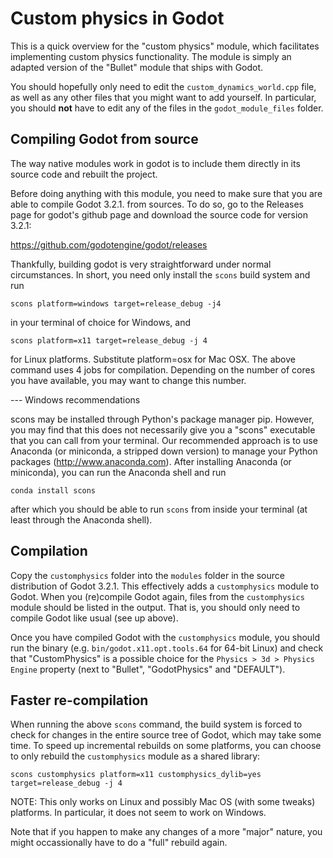 Custom physics in Godot
=======================

This is a quick overview for the "custom physics" module, which facilitates implementing
custom physics functionality. The module is simply an adapted version of the "Bullet" module
that ships with Godot.

You should hopefully only need to edit the `custom_dynamics_world.cpp` file, as well as any other files
that you might want to add yourself. In particular, you should **not** have to edit any of the files in the
`godot_module_files` folder.

Compiling Godot from source
---------------------------
The way native modules work in godot is to include them directly in its source code and rebuilt the project.

Before doing anything with this module, you need to make sure that you are able to compile Godot 3.2.1. from sources.
To do so, go to the Releases page for godot's github page and download the source code for version 3.2.1:

https://github.com/godotengine/godot/releases

Thankfully, building godot is very straightforward under normal circumstances. In short, you need only install
the `scons` build system and run

```
scons platform=windows target=release_debug -j4
```

in your terminal of choice for Windows, and

```
scons platform=x11 target=release_debug -j 4
```

for Linux platforms. Substitute platform=osx for Mac OSX. The above command uses 4 jobs for compilation.
Depending on the number of cores you have available, you may want to change this number.

--- Windows recommendations

scons may be installed through Python's package manager pip. However, you may find that this does not
necessarily give you a "scons" executable that you can call from your terminal. Our recommended approach
is to use Anaconda (or miniconda, a stripped down version) to manage your Python packages
(http://www.anaconda.com). After installing Anaconda (or miniconda), you can run the Anaconda shell and run

```
conda install scons
```

after which you should be able to run `scons` from inside your terminal (at least through the Anaconda shell).

Compilation
-----------

Copy the `customphysics` folder into the `modules` folder in the source distribution of Godot 3.2.1.
This effectively adds a `customphysics` module to Godot. When you (re)compile Godot again, files
from the `customphysics` module should be listed in the output. That is, you should only need to compile
Godot like usual (see up above).

Once you have compiled Godot with the `customphysics` module, you should run the binary
(e.g. `bin/godot.x11.opt.tools.64` for 64-bit Linux) and check that "CustomPhysics" is a
possible choice for the `Physics > 3d > Physics Engine` property (next to "Bullet", "GodotPhysics"
and "DEFAULT").

Faster re-compilation
---------------------

When running the above `scons` command, the build system is forced to check for changes in the entire
source tree of Godot, which may take some time. To speed up incremental rebuilds on some platforms,
you can choose to only rebuild the `customphysics` module as a shared library:

```
scons customphysics platform=x11 customphysics_dylib=yes target=release_debug -j 4
```

NOTE: This only works on Linux and possibly Mac OS (with some tweaks) platforms. In particular,
it does not seem to work on Windows.

Note that if you happen to make any changes of a more "major" nature, you might occassionally have to
do a "full" rebuild again.
